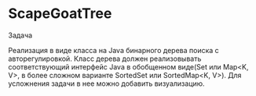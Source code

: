 # ScapeGoatTree

Задача

Реализация в виде класса на Java бинарного дерева поиска с авторегулировкой. Класс дерева должен реализовывать соответствующий 
интерфейс Java в обобщенном виде(Set<T> или Map<K, V>, в более сложном варианте SortedSet<T> или SortedMap<K, V>).
Для усложнения задачи в нее можно добавить визуализацию.
